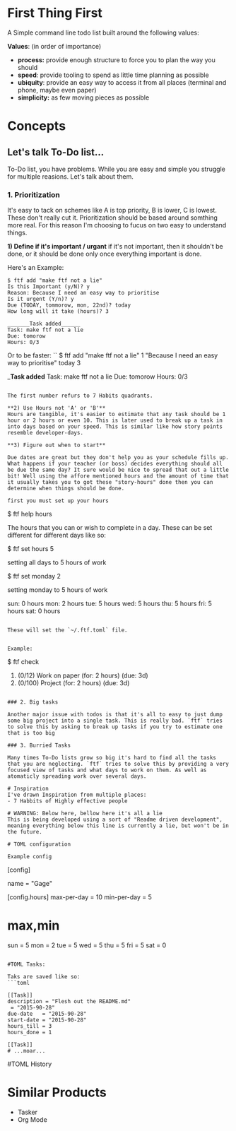 # First Thing First

A Simple command line todo list built around the following values:

__Values__: (in order of importance)

- **process:** provide enough structure to force you to plan the way you should
- **speed**: provide tooling to spend as little time planning as possible
- **ubiquity**: provide an easy way to access it from all places (terminal and phone, maybe even paper)
- **simplicity:** as few moving pieces as possible

# Concepts

## Let's talk To-Do list...

To-Do list, you have problems. While you are easy and simple you struggle for multiple reasions. Let's talk about them.

### 1. Prioritization
It's easy to tack on schemes like A is top priority, B is lower, C is lowest. These don't really cut it. Prioritization should be based around somthing more real. For this reason I'm choosing to fucus on two easy to understand things.

**1) Define if it's important / urgant**
if it's not important, then it shouldn't be done, or it should be done only once everything important is done.

Here's an Example:

```
$ ftf add "make ftf not a lie"
Is this Important (y/N)? y
Reason: Because I need an easy way to prioritise
Is it urgent (Y/n)? y
Due (TODAY, tommorow, mon, 22nd)? today
How long will it take (hours)? 3

_______Task added______
Task: make ftf not a lie
Due: tomorow
Hours: 0/3
```

Or to be faster:
``
$ ftf add "make ftf not a lie" 1 "Because I need an easy way to prioritise" today 3

_______Task added______
Task: make ftf not a lie
Due: tomorow
Hours: 0/3
```

The first number refurs to 7 Habits quadrants.

**2) Use Hours not 'A' or 'B'**
Hours are tangible, it's easier to estimate that any task should be 1 hour or 2 hours or even 10. This is later used to break up a task in into days based on your speed. This is similar like how story points resemble developer-days.

**3) Figure out when to start**

Due dates are great but they don't help you as your schedule fills up. What happens if your teacher (or boss) decides everything should all be due the same day? It sure would be nice to spread that out a little bit! Well using the affore mentioned hours and the amount of time that it usually takes you to got these "story-hours" done then you can determine when things should be done. 

first you must set up your hours
```
$ ftf help hours

The hours that you can or wish to complete in a day. These can be set different for
different days like so:

$ ftf set hours 5

setting all days to 5 hours of work

$ ftf set monday 2

setting monday to 5 hours of work

sun: 0 hours
mon: 2 hours
tue: 5 hours
wed: 5 hours
thu: 5 hours
fri: 5 hours
sat: 0 hours
```

These will set the `~/.ftf.toml` file.


Example:
```
$ ftf check

1. (0/12) Work on paper (for: 2 hours) (due: 3d)
2. (0/100) Project (for: 2 hours) (due: 3d)
```

### 2. Big tasks

Another major issue with todos is that it's all to easy to just dump some big project into a single task. This is really bad. `ftf` tries to solve this by asking to break up tasks if you try to estimate one that is too big

### 3. Burried Tasks

Many times To-Do lists grow so big it's hard to find all the tasks that you are neglecting. `ftf` tries to solve this by providing a very focused view of tasks and what days to work on them. As well as atomaticly spreading work over several days.

# Inspiration
I've drawn Inspiration from multiple places:
- 7 Habbits of Highly effective people

# WARNING: Below here, bellow here it's all a lie
This is being developed using a sort of "Readme driven development", meaning everything below this line is currently a lie, but won't be in the future.

# TOML configuration

Example config
```
[config]

name = "Gage"

[config.hours]
max-per-day = 10
min-per-day = 5

# max,min
sun = 5
mon = 2
tue = 5
wed = 5
thu = 5
fri = 5
sat = 0
```

#TOML Tasks:

Taks are saved like so:
```toml

[[Task]]
description = "Flesh out the README.md"
 = "2015-90-28"
due-date   = "2015-90-28"
start-date = "2015-90-28"
hours_till = 3
hours_done = 1

[[Task]]
# ...moar...

```

#TOML History


# Similar Products

- Tasker
- Org Mode

